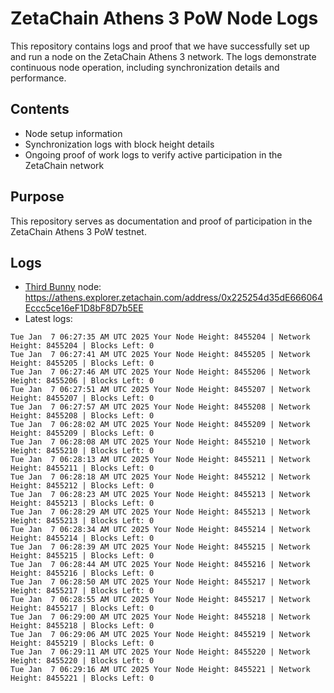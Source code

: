 # ZetaChain Athens 3 PoW Node Logs
This repository contains logs and proof that we have successfully set up and run a node on the ZetaChain Athens 3 network. The logs demonstrate continuous node operation, including synchronization details and performance.

## Contents
- Node setup information
- Synchronization logs with block height details
- Ongoing proof of work logs to verify active participation in the ZetaChain network

## Purpose
This repository serves as documentation and proof of participation in the ZetaChain Athens 3 PoW testnet.

## Logs

- [Third Bunny](https://thirdbunny.xyz/) node: https://athens.explorer.zetachain.com/address/0x225254d35dE666064Eccc5ce16eF1D8bF8D7b5EE
- Latest logs:
```
Tue Jan  7 06:27:35 AM UTC 2025 Your Node Height: 8455204 | Network Height: 8455204 | Blocks Left: 0
Tue Jan  7 06:27:41 AM UTC 2025 Your Node Height: 8455205 | Network Height: 8455205 | Blocks Left: 0
Tue Jan  7 06:27:46 AM UTC 2025 Your Node Height: 8455206 | Network Height: 8455206 | Blocks Left: 0
Tue Jan  7 06:27:51 AM UTC 2025 Your Node Height: 8455207 | Network Height: 8455207 | Blocks Left: 0
Tue Jan  7 06:27:57 AM UTC 2025 Your Node Height: 8455208 | Network Height: 8455208 | Blocks Left: 0
Tue Jan  7 06:28:02 AM UTC 2025 Your Node Height: 8455209 | Network Height: 8455209 | Blocks Left: 0
Tue Jan  7 06:28:08 AM UTC 2025 Your Node Height: 8455210 | Network Height: 8455210 | Blocks Left: 0
Tue Jan  7 06:28:13 AM UTC 2025 Your Node Height: 8455211 | Network Height: 8455211 | Blocks Left: 0
Tue Jan  7 06:28:18 AM UTC 2025 Your Node Height: 8455212 | Network Height: 8455212 | Blocks Left: 0
Tue Jan  7 06:28:23 AM UTC 2025 Your Node Height: 8455213 | Network Height: 8455213 | Blocks Left: 0
Tue Jan  7 06:28:29 AM UTC 2025 Your Node Height: 8455213 | Network Height: 8455213 | Blocks Left: 0
Tue Jan  7 06:28:34 AM UTC 2025 Your Node Height: 8455214 | Network Height: 8455214 | Blocks Left: 0
Tue Jan  7 06:28:39 AM UTC 2025 Your Node Height: 8455215 | Network Height: 8455215 | Blocks Left: 0
Tue Jan  7 06:28:44 AM UTC 2025 Your Node Height: 8455216 | Network Height: 8455216 | Blocks Left: 0
Tue Jan  7 06:28:50 AM UTC 2025 Your Node Height: 8455217 | Network Height: 8455217 | Blocks Left: 0
Tue Jan  7 06:28:55 AM UTC 2025 Your Node Height: 8455217 | Network Height: 8455217 | Blocks Left: 0
Tue Jan  7 06:29:00 AM UTC 2025 Your Node Height: 8455218 | Network Height: 8455218 | Blocks Left: 0
Tue Jan  7 06:29:06 AM UTC 2025 Your Node Height: 8455219 | Network Height: 8455219 | Blocks Left: 0
Tue Jan  7 06:29:11 AM UTC 2025 Your Node Height: 8455220 | Network Height: 8455220 | Blocks Left: 0
Tue Jan  7 06:29:16 AM UTC 2025 Your Node Height: 8455221 | Network Height: 8455221 | Blocks Left: 0
```
